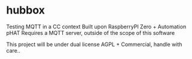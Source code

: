 # hubbox
Testing MQTT in a CC context
Built upon RaspberryPI Zero + Automation pHAT
Requires a MQTT server, outside of the scope of this software


This project will be under dual license
AGPL + Commercial, handle with care..
